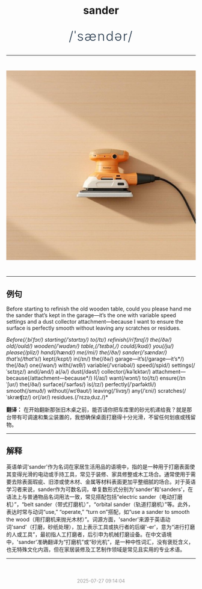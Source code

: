 <div align="center">

# sander

<div style="margin: 30px 0;">
<h1 style="font-size: 2.5em; font-weight: 300; letter-spacing: 2px; margin: 0; color: #2c3e50;">
/ˈsændər/
</h1>
</div>

</div>

---

<div align="center" style="margin: 40px 0;">

![sander](images/sander.png)

</div>

---

## 例句

Before starting to refinish the old wooden table, could you please hand me the sander that’s kept in the garage—it’s the one with variable speed settings and a dust collector attachment—because I want to ensure the surface is perfectly smooth without leaving any scratches or residues.

*Before(/ˌbiˈfɔr/) starting(/ˈstɑrtɪŋ/) to(/tɪ/) refinish(/riˈfɪnɪʃ/) the(/ðə/) old(/oʊld/) wooden(/ˈwʊdən/) table,(/ˈteɪbəl,/) could(/kʊd/) you(/ju/) please(/pliz/) hand(/hænd/) me(/mi/) the(/ðə/) sander(/ˈsændər/) that’s(/that’s*/) kept(/kɛpt/) in(/ɪn/) the(/ðə/) garage—it’s(/garage—it’s*/) the(/ðə/) one(/wən/) with(/wɪθ/) variable(/ˈvɛriəbəl/) speed(/spid/) settings(/ˈsɛtɪŋz/) and(/ənd/) a(/ə/) dust(/dəst/) collector(/kəˈlɛktər/) attachment—because(/attachment—because*/) I(/aɪ/) want(/wɔnt/) to(/tɪ/) ensure(/ɪnˈʃʊr/) the(/ðə/) surface(/ˈsərfəs/) is(/ɪz/) perfectly(/ˈpərfəktli/) smooth(/smuð/) without(/wɪˈθaʊt/) leaving(/ˈlivɪŋ/) any(/ˈɛni/) scratches(/ˈskræʧɪz/) or(/ər/) residues.(/ˈrɛzəˌduz./)*

**翻译：** 在开始翻新那张旧木桌之前，能否请你把车库里的砂光机递给我？就是那台带有可调速和集尘装置的，我想确保桌面打磨得十分光滑，不留任何划痕或残留物。

---

## 解释

英语单词'sander'作为名词在家居生活用品的语境中，指的是一种用于打磨表面使其变得光滑的电动或手持工具，常见于装修、家具修整或木工场合。通常使用于需要去除表面瑕疵、旧漆或使木材、金属等材料表面更加平整细腻的场合。对于英语学习者来说，sander作为可数名词，单复数形式分别为'sander'和'sanders'，在语法上与普通物品名词用法一致，常见搭配包括“electric sander（电动打磨机）”，“belt sander（带式打磨机）”，“orbital sander（轨道打磨机）”等。此外，表达时常与动词“use,” “operate,” “turn on”搭配，如“use a sander to smooth the wood（用打磨机来抛光木材）”。词源方面，'sander'来源于英语动词'sand'（打磨，砂纸处理），加上表示工具或执行者的后缀'-er'，意为“进行打磨的人或工具”，最初指人工打磨者，后引申为机械打磨设备。在中文语境中，'sander'准确翻译为“打磨机”或“砂光机”，是一种中性词汇，没有褒贬含义，也无特殊文化内涵，但在家居装修及工艺制作领域是常见且实用的专业术语。


---

<div align="center" style="margin-top: 50px;">
<small style="color: #999; font-size: 0.9em;">2025-07-27 09:14:04</small>
</div>
